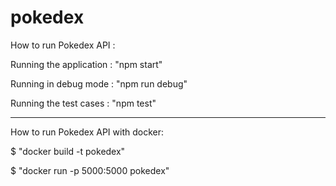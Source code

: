 # pokedex

How to run Pokedex API :

Running the application : "npm start"

Running in debug mode : "npm run debug"

Running the test cases : "npm test"

---

How to run Pokedex API with docker:

$ "docker build -t pokedex"

$ "docker run -p 5000:5000 pokedex"

